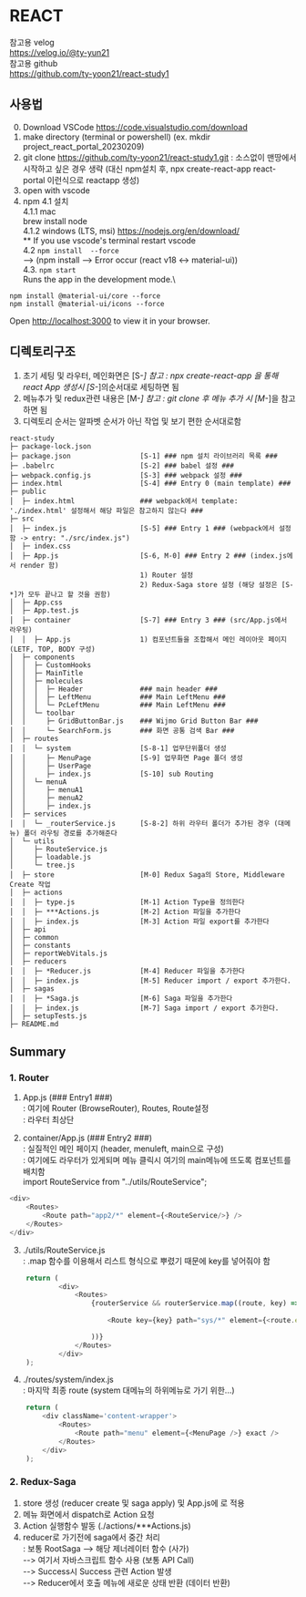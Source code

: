 # REACT

참고용 velog  
https://velog.io/@ty-yun21  
참고용 github  
https://github.com/ty-yoon21/react-study1  

## 사용법
0. Download VSCode
https://code.visualstudio.com/download  
1. make directory (terminal or powershell)
(ex. mkdir project_react_portal_20230209)  
2. git clone https://github.com/ty-yoon21/react-study1.git
: 소스없이 맨땅에서 시작하고 싶은 경우 생략  (대신 npm설치 후, npx create-react-app react-portal 이런식으로 reactapp 생성)
3. open with vscode
4. npm
4.1 설치  
4.1.1 mac  
brew install node  
4.1.2 windows  (LTS, msi)
https://nodejs.org/en/download/  
** If you use vscode's terminal restart vscode  
4.2 `npm install  --force`  
--> (npm install --> Error occur (react v18 <-> material-ui))  
4.3. `npm start`   
Runs the app in the development mode.\
```
npm install @material-ui/core --force  
npm install @material-ui/icons --force  
```
Open [http://localhost:3000](http://localhost:3000) to view it in your browser.  

## 디렉토리구조
1. 초기 세팅 및 라우터, 메인화면은 [S-*] 참고
: npx create-react-app 을 통해 react App 생성시 [S-*]의순서대로 세팅하면 됨
2. 메뉴추가 및 redux관련 내용은 [M-*] 참고
: git clone 후 메뉴 추가 시 [M-*]을 참고하면 됨
3. 디렉토리 순서는 알파벳 순서가 아닌 작업 및 보기 편한 순서대로함

```
react-study
├─ package-lock.json
├─ package.json                 [S-1] ### npm 설치 라이브러리 목록 ###
├─ .babelrc                     [S-2] ### babel 설정 ###
├─ webpack.config.js            [S-3] ### webpack 설정 ###
├─ index.html                   [S-4] ### Entry 0 (main template) ###
├─ public
│  ├─ index.html                ### webpack에서 template: './index.html' 설정해서 해당 파일은 참고하지 않는다 ###
├─ src
│  ├─ index.js                  [S-5] ### Entry 1 ### (webpack에서 설정함 -> entry: "./src/index.js")
│  ├─ index.css
│  ├─ App.js                    [S-6, M-0] ### Entry 2 ### (index.js에서 render 함)
                                1) Router 설정
                                2) Redux-Saga store 설정 (해당 설정은 [S-*]가 모두 끝나고 할 것을 권함)
│  ├─ App.css
│  ├─ App.test.js
│  ├─ container                 [S-7] ### Entry 3 ### (src/App.js에서 라우팅)
│  │  ├─ App.js                 1) 컴포넌트들을 조합해서 메인 레이아웃 페이지 (LETF, TOP, BODY 구성)
│  ├─ components
│  │  ├─ CustomHooks
│  │  ├─ MainTitle
│  │  ├─ molecules
│  │  │  ├─ Header              ### main header ###
│  │  │  ├─ LeftMenu            ### Main LeftMenu ###
│  │  │  └─ PcLeftMenu          ### Main LeftMenu ###
│  │  └─ toolbar
│  │     ├─ GridButtonBar.js    ### Wijmo Grid Button Bar ###
│  │     └─ SearchForm.js       ### 화면 공통 검색 Bar ###
│  ├─ routes                    
│  │  └─ system                 [S-8-1] 업무단위폴더 생성
│  │     ├─ MenuPage            [S-9] 업무화면 Page 폴더 생성
│  │     ├─ UserPage            
│  │     ├─ index.js            [S-10] sub Routing
│  │  └─ menuA                 
│  │     ├─ menuA1            
│  │     ├─ menuA2
│  │     ├─ index.js            
│  ├─ services
│  │  └─ _routerService.js      [S-8-2] 하위 라우터 폴더가 추가된 경우 (대메뉴) 폴더 라우팅 경로를 추가해준다
│  └─ utils
│     ├─ RouteService.js
│     ├─ loadable.js
│     └─ tree.js
│  ├─ store                     [M-0] Redux Saga의 Store, Middleware Create 작업
│  ├─ actions
│  │  ├─ type.js                [M-1] Action Type을 정의한다
│  │  ├─ ***Actions.js          [M-2] Action 파일을 추가한다
│  │  ├─ index.js               [M-3] Action 파일 export를 추가한다
│  ├─ api
│  ├─ common
│  ├─ constants
│  ├─ reportWebVitals.js
│  ├─ reducers                  
│  │  ├─ *Reducer.js            [M-4] Reducer 파일을 추가한다 
│  │  ├─ index.js               [M-5] Reducer import / export 추가한다.
│  ├─ sagas
│  │  ├─ *Saga.js               [M-6] Saga 파일을 추가한다 
│  │  ├─ index.js               [M-7] Saga import / export 추가한다.
│  ├─ setupTests.js
├─ README.md
```

## Summary
### 1. Router

1) App.js (### Entry1 ###)  
: 여기에 Router (BrowseRouter), Routes, Route설정  
: 라우터 최상단  

2) container/App.js (### Entry2 ###)  
: 실질적인 메인 페이지 (header, menuleft, main으로 구성)  
: 여기에도 라우터가 있게되며 메뉴 클릭시 여기의 main메뉴에 뜨도록 컴포넌트를 배치함  
import RouteService from "../utils/RouteService";
```javascript
<div>
    <Routes>
        <Route path="app2/*" element={<RouteService/>} />
    </Routes>
</div>
```
3) ./utils/RouteService.js  
: .map 함수를 이용해서 리스트 형식으로 뿌렸기 때문에 key를 넣어줘야 함  
```javascript
    return (
            <div>
                <Routes>
                    {routerService && routerService.map((route, key) => (
                        
                        <Route key={key} path="sys/*" element={<route.element />} />

                    ))}
                </Routes>
            </div>
    );
```
4) ./routes/system/index.js  
: 마지막 최종 route (system 대메뉴의 하위메뉴로 가기 위한...)  
```javascript
    return (
        <div className='content-wrapper'>
            <Routes>
                <Route path="menu" element={<MenuPage />} exact />
            </Routes>
        </div>
    );
```

### 2. Redux-Saga
1) store 생성 (reducer create 및 saga apply) 및 App.js에 <Provider>로 적용  
2) 메뉴 화면에서 dispatch로 Action 요청  
3) Action 실행함수 발동 (./actions/***Actions.js)  
4) reducer로 가기전에 saga에서 중간 처리  
: 보통 RootSaga --> 해당 제너레이터 함수 (사가)   
--> 여기서 자바스크립트 함수 사용 (보통 API Call)  
--> Success시 Success 관련 Action 발생   
--> Reducer에서 호출 메뉴에 새로운 상태 반환 (데이터 반환)   